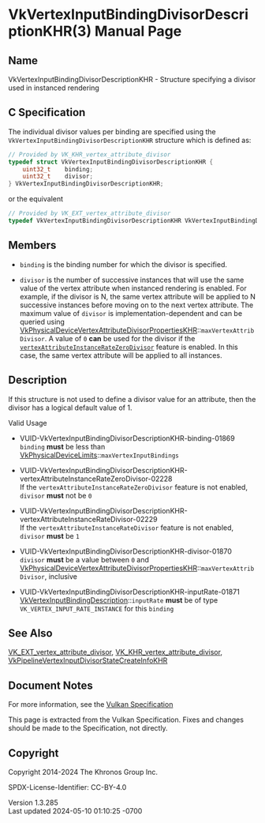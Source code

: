 # VkVertexInputBindingDivisorDescriptionKHR(3) Manual Page

## Name

VkVertexInputBindingDivisorDescriptionKHR - Structure specifying a
divisor used in instanced rendering



## <a href="#_c_specification" class="anchor"></a>C Specification

The individual divisor values per binding are specified using the
`VkVertexInputBindingDivisorDescriptionKHR` structure which is defined
as:

``` c
// Provided by VK_KHR_vertex_attribute_divisor
typedef struct VkVertexInputBindingDivisorDescriptionKHR {
    uint32_t    binding;
    uint32_t    divisor;
} VkVertexInputBindingDivisorDescriptionKHR;
```

or the equivalent

``` c
// Provided by VK_EXT_vertex_attribute_divisor
typedef VkVertexInputBindingDivisorDescriptionKHR VkVertexInputBindingDivisorDescriptionEXT;
```

## <a href="#_members" class="anchor"></a>Members

- `binding` is the binding number for which the divisor is specified.

- `divisor` is the number of successive instances that will use the same
  value of the vertex attribute when instanced rendering is enabled. For
  example, if the divisor is N, the same vertex attribute will be
  applied to N successive instances before moving on to the next vertex
  attribute. The maximum value of `divisor` is implementation-dependent
  and can be queried using
  [VkPhysicalDeviceVertexAttributeDivisorPropertiesKHR](https://registry.khronos.org/vulkan/specs/1.3-extensions/man/html/VkPhysicalDeviceVertexAttributeDivisorPropertiesKHR.html)::`maxVertexAttribDivisor`.
  A value of `0` **can** be used for the divisor if the <a
  href="https://registry.khronos.org/vulkan/specs/1.3-extensions/html/vkspec.html#features-vertexAttributeInstanceRateZeroDivisor"
  target="_blank"
  rel="noopener"><code>vertexAttributeInstanceRateZeroDivisor</code></a>
  feature is enabled. In this case, the same vertex attribute will be
  applied to all instances.

## <a href="#_description" class="anchor"></a>Description

If this structure is not used to define a divisor value for an
attribute, then the divisor has a logical default value of 1.

Valid Usage

- <a href="#VUID-VkVertexInputBindingDivisorDescriptionKHR-binding-01869"
  id="VUID-VkVertexInputBindingDivisorDescriptionKHR-binding-01869"></a>
  VUID-VkVertexInputBindingDivisorDescriptionKHR-binding-01869  
  `binding` **must** be less than
  [VkPhysicalDeviceLimits](https://registry.khronos.org/vulkan/specs/1.3-extensions/man/html/VkPhysicalDeviceLimits.html)::`maxVertexInputBindings`

- <a
  href="#VUID-VkVertexInputBindingDivisorDescriptionKHR-vertexAttributeInstanceRateZeroDivisor-02228"
  id="VUID-VkVertexInputBindingDivisorDescriptionKHR-vertexAttributeInstanceRateZeroDivisor-02228"></a>
  VUID-VkVertexInputBindingDivisorDescriptionKHR-vertexAttributeInstanceRateZeroDivisor-02228  
  If the `vertexAttributeInstanceRateZeroDivisor` feature is not
  enabled, `divisor` **must** not be `0`

- <a
  href="#VUID-VkVertexInputBindingDivisorDescriptionKHR-vertexAttributeInstanceRateDivisor-02229"
  id="VUID-VkVertexInputBindingDivisorDescriptionKHR-vertexAttributeInstanceRateDivisor-02229"></a>
  VUID-VkVertexInputBindingDivisorDescriptionKHR-vertexAttributeInstanceRateDivisor-02229  
  If the `vertexAttributeInstanceRateDivisor` feature is not enabled,
  `divisor` **must** be `1`

- <a href="#VUID-VkVertexInputBindingDivisorDescriptionKHR-divisor-01870"
  id="VUID-VkVertexInputBindingDivisorDescriptionKHR-divisor-01870"></a>
  VUID-VkVertexInputBindingDivisorDescriptionKHR-divisor-01870  
  `divisor` **must** be a value between `0` and
  [VkPhysicalDeviceVertexAttributeDivisorPropertiesKHR](https://registry.khronos.org/vulkan/specs/1.3-extensions/man/html/VkPhysicalDeviceVertexAttributeDivisorPropertiesKHR.html)::`maxVertexAttribDivisor`,
  inclusive

- <a
  href="#VUID-VkVertexInputBindingDivisorDescriptionKHR-inputRate-01871"
  id="VUID-VkVertexInputBindingDivisorDescriptionKHR-inputRate-01871"></a>
  VUID-VkVertexInputBindingDivisorDescriptionKHR-inputRate-01871  
  [VkVertexInputBindingDescription](https://registry.khronos.org/vulkan/specs/1.3-extensions/man/html/VkVertexInputBindingDescription.html)::`inputRate`
  **must** be of type `VK_VERTEX_INPUT_RATE_INSTANCE` for this `binding`

## <a href="#_see_also" class="anchor"></a>See Also

[VK_EXT_vertex_attribute_divisor](https://registry.khronos.org/vulkan/specs/1.3-extensions/man/html/VK_EXT_vertex_attribute_divisor.html),
[VK_KHR_vertex_attribute_divisor](https://registry.khronos.org/vulkan/specs/1.3-extensions/man/html/VK_KHR_vertex_attribute_divisor.html),
[VkPipelineVertexInputDivisorStateCreateInfoKHR](https://registry.khronos.org/vulkan/specs/1.3-extensions/man/html/VkPipelineVertexInputDivisorStateCreateInfoKHR.html)

## <a href="#_document_notes" class="anchor"></a>Document Notes

For more information, see the <a
href="https://registry.khronos.org/vulkan/specs/1.3-extensions/html/vkspec.html#VkVertexInputBindingDivisorDescriptionKHR"
target="_blank" rel="noopener">Vulkan Specification</a>

This page is extracted from the Vulkan Specification. Fixes and changes
should be made to the Specification, not directly.

## <a href="#_copyright" class="anchor"></a>Copyright

Copyright 2014-2024 The Khronos Group Inc.

SPDX-License-Identifier: CC-BY-4.0

Version 1.3.285  
Last updated 2024-05-10 01:10:25 -0700
